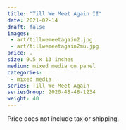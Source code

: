 ```yaml
---
title: "Till We Meet Again II"
date: 2021-02-14
draft: false
images:
 - art/tillwemeetagain2.jpg
 - art/tillwemeetagain2mu.jpg
price: .  
size: 9.5 x 13 inches
medium: mixed media on panel
categories:
 - mixed media
series: Till We Meet Again
seriesGroup: 2020-48-48-1234
weight: 40
---
```




 Price does not include tax or shipping.